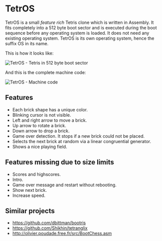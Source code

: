 # TetrOS
TetrOS is a small *feature rich* Tetris clone which is written in Assembly.
It fits completely into a 512 byte boot sector and is executed during the
boot sequence before any operating system is loaded. It does not need any
existing operating system. TetrOS is its own operating system, hence the suffix
OS in its name.

This is how it looks like:

![TetrOS - Tetris in 512 byte boot sector](https://github.com/daniel-e/mbr_tetris/blob/master/tetros_tetris_screenshot.png)

And this is the complete machine code:

![TetrOS - Machine code](https://github.com/daniel-e/mbr_tetris/blob/master/code.png)

## Features
* Each brick shape has a unique color.
* Blinking cursor is not visible.
* Left and right arrow to move a brick.
* Up arrow to rotate a brick.
* Down arrow to drop a brick.
* Game over detection. It stops if a new brick could not be placed.
* Selects the next brick at random via a linear congruential generator.
* Shows a nice playing field.

## Features missing due to size limits
* Scores and highscores.
* Intro.
* Game over message and restart without rebooting.
* Show next brick.
* Increase speed.

## Similar projects
* https://github.com/dbittman/bootris
* https://github.com/Shikhin/tetranglix
* http://olivier.poudade.free.fr/src/BootChess.asm
